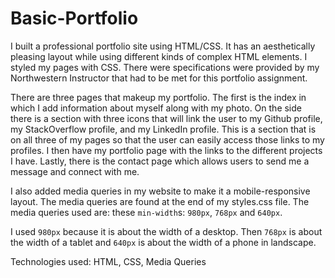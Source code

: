 # Basic-Portfolio

I built a professional portfolio site using HTML/CSS. It has an aesthetically pleasing layout while using different kinds of complex HTML elements. I styled my pages with CSS. There were specifications were provided by my Northwestern Instructor that had to be met for this portfolio assignment.

There are three pages that makeup my portfolio. The first is the index in which I add information about myself along with my photo. On the side there is a section with three icons that will link the user to my Github profile, my StackOverflow profile, and my LinkedIn profile. This is a section that is on all three of my pages so that the user can easily access those links to my profiles. I then have my portfolio page with the links to the different projects I have. Lastly, there is the contact page which allows users to send me a message and connect with me.

I also added media queries in my website to make it a mobile-responsive layout. The media queries are found at the end of my styles.css file. The media queries used are: these `min-width`s: `980px`, `768px` and `640px`.

I used `980px` because it is about the width of a desktop. Then `768px` is about the width of a tablet and `640px` is about the width of a phone in landscape.

Technologies used:
HTML,
CSS, 
Media Queries
